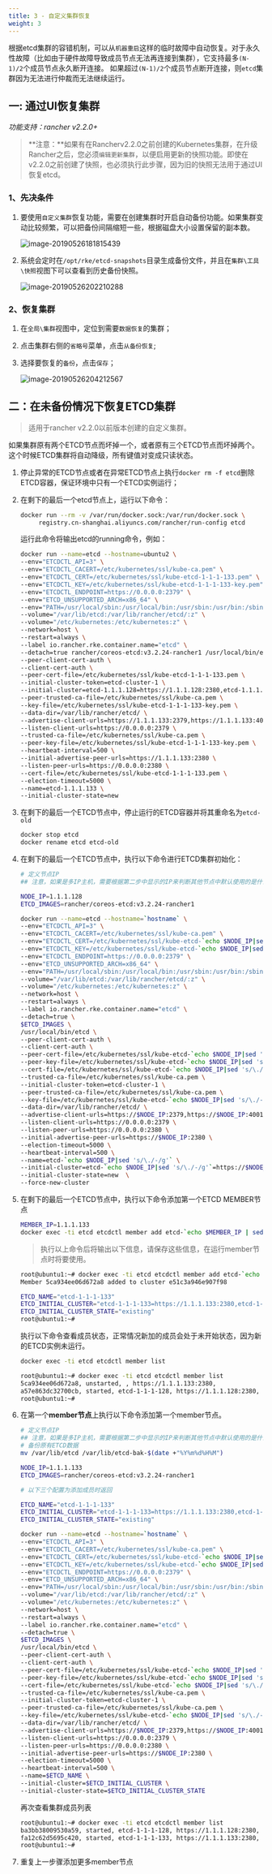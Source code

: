 ```yaml
---
title: 3 - 自定义集群恢复
weight: 3
---
```


根据etcd集群的容错机制，可以从`机器重启`这样的临时故障中自动恢复。对于永久性故障（比如由于硬件故障导致成员节点无法再连接到集群），它支持最多`(N-1)/2`个成员节点永久断开连接。 如果超过`(N-1)/2`个成员节点断开连接，则`etcd`集群因为无法进行仲裁而无法继续运行。

## 一: 通过UI恢复集群

_功能支持：rancher v2.2.0+_

> **注意：**如果有在Rancherv2.2.0之前创建的Kubernetes集群，在升级Rancher之后，您必须`编辑更新集群`，以便启用更新的快照功能。即使在v2.2.0之前创建了快照，也必须执行此步骤，因为旧的快照无法用于通过UI恢复etcd。

### 1、先决条件

1. 要使用`自定义集群`恢复功能，需要在创建集群时开启自动备份功能。如果集群变动比较频繁，可以把备份间隔缩短一些，根据磁盘大小设置保留的副本数。

    ![image-20190526181815439](assets/image-20190526181815439.png)

1. 系统会定时在`/opt/rke/etcd-snapshots`目录生成备份文件，并且在`集群\工具\快照`视图下可以查看到历史备份快照。

    ![image-20190526202210288](assets/image-20190526202210288.png)

### 2、恢复集群

1. 在`全局\集群`视图中，定位到需要`数据恢复`的集群；

1. 点击集群右侧的`省略号`菜单，点击`从备份恢复`;

1. 选择要恢复的`备份`，点击`保存`；

    ![image-20190526204212567](assets/image-20190526204212567.png)

## 二：在未备份情况下恢复ETCD集群

> 适用于rancher v2.2.0以前版本创建的自定义集群。

如果集群原有两个ETCD节点而坏掉一个，或者原有三个ETCD节点而坏掉两个。这个时候ETCD集群将自动降级，所有键值对变成只读状态。

1. 停止异常的ETCD节点或者在异常ETCD节点上执行`docker rm -f etcd`删除ETCD容器，保证环境中只有一个ETCD实例运行；

1. 在剩下的最后一个etcd节点上，运行以下命令：

    ```bash
    docker run --rm -v /var/run/docker.sock:/var/run/docker.sock \
         registry.cn-shanghai.aliyuncs.com/rancher/run-config etcd
    ```

    运行此命令将输出etcd的running命令，例如：

    ```bash
    docker run --name=etcd --hostname=ubuntu2 \
    --env="ETCDCTL_API=3" \
    --env="ETCDCTL_CACERT=/etc/kubernetes/ssl/kube-ca.pem" \
    --env="ETCDCTL_CERT=/etc/kubernetes/ssl/kube-etcd-1-1-1-133.pem" \
    --env="ETCDCTL_KEY=/etc/kubernetes/ssl/kube-etcd-1-1-1-133-key.pem" \
    --env="ETCDCTL_ENDPOINT=https://0.0.0.0:2379" \
    --env="ETCD_UNSUPPORTED_ARCH=x86_64" \
    --env="PATH=/usr/local/sbin:/usr/local/bin:/usr/sbin:/usr/bin:/sbin:/bin" \
    --volume="/var/lib/etcd:/var/lib/rancher/etcd/:z" \
    --volume="/etc/kubernetes:/etc/kubernetes:z" \
    --network=host \
    --restart=always \
    --label io.rancher.rke.container.name="etcd" \
    --detach=true rancher/coreos-etcd:v3.2.24-rancher1 /usr/local/bin/etcd \
    --peer-client-cert-auth \
    --client-cert-auth \
    --peer-cert-file=/etc/kubernetes/ssl/kube-etcd-1-1-1-133.pem \
    --initial-cluster-token=etcd-cluster-1 \
    --initial-cluster=etcd-1.1.1.128=https://1.1.1.128:2380,etcd-1.1.1.133=https://1.1.1.133:2380 \
    --peer-trusted-ca-file=/etc/kubernetes/ssl/kube-ca.pem \
    --key-file=/etc/kubernetes/ssl/kube-etcd-1-1-1-133-key.pem \
    --data-dir=/var/lib/rancher/etcd/ \
    --advertise-client-urls=https://1.1.1.133:2379,https://1.1.1.133:4001 \
    --listen-client-urls=https://0.0.0.0:2379 \
    --trusted-ca-file=/etc/kubernetes/ssl/kube-ca.pem \
    --peer-key-file=/etc/kubernetes/ssl/kube-etcd-1-1-1-133-key.pem \
    --heartbeat-interval=500 \
    --initial-advertise-peer-urls=https://1.1.1.133:2380 \
    --listen-peer-urls=https://0.0.0.0:2380 \
    --cert-file=/etc/kubernetes/ssl/kube-etcd-1-1-1-133.pem \
    --election-timeout=5000 \
    --name=etcd-1.1.1.133 \
    --initial-cluster-state=new  
    ```

1. 在剩下的最后一个ETCD节点中，停止运行的ETCD容器并将其重命名为`etcd-old`

    ```bash
    docker stop etcd
    docker rename etcd etcd-old
    ```

1. 在剩下的最后一个ETCD节点中，执行以下命令进行ETCD集群初始化：

    ```bash
    # 定义节点IP
    ## 注意，如果是多IP主机，需要根据第二步中显示的IP来判断其他节点中默认使用的是什么接口的IP，因为在`/etc/kubernetes/ssl/`会以IP为格式命名生成ETCD SSL证书文件。

    NODE_IP=1.1.1.128
    ETCD_IMAGES=rancher/coreos-etcd:v3.2.24-rancher1

    docker run --name=etcd --hostname=`hostname` \
    --env="ETCDCTL_API=3" \
    --env="ETCDCTL_CACERT=/etc/kubernetes/ssl/kube-ca.pem" \
    --env="ETCDCTL_CERT=/etc/kubernetes/ssl/kube-etcd-`echo $NODE_IP|sed 's/\./-/g'`.pem" \
    --env="ETCDCTL_KEY=/etc/kubernetes/ssl/kube-etcd-`echo $NODE_IP|sed 's/\./-/g'`-key.pem" \
    --env="ETCDCTL_ENDPOINT=https://0.0.0.0:2379" \
    --env="ETCD_UNSUPPORTED_ARCH=x86_64" \
    --env="PATH=/usr/local/sbin:/usr/local/bin:/usr/sbin:/usr/bin:/sbin:/bin" \
    --volume="/var/lib/etcd:/var/lib/rancher/etcd/:z" \
    --volume="/etc/kubernetes:/etc/kubernetes:z" \
    --network=host \
    --restart=always \
    --label io.rancher.rke.container.name="etcd" \
    --detach=true \
    $ETCD_IMAGES \
    /usr/local/bin/etcd \
    --peer-client-cert-auth \
    --client-cert-auth \
    --peer-cert-file=/etc/kubernetes/ssl/kube-etcd-`echo $NODE_IP|sed 's/\./-/g'`.pem \
    --peer-key-file=/etc/kubernetes/ssl/kube-etcd-`echo $NODE_IP|sed 's/\./-/g'`-key.pem \
    --cert-file=/etc/kubernetes/ssl/kube-etcd-`echo $NODE_IP|sed 's/\./-/g'`.pem \
    --trusted-ca-file=/etc/kubernetes/ssl/kube-ca.pem \
    --initial-cluster-token=etcd-cluster-1 \
    --peer-trusted-ca-file=/etc/kubernetes/ssl/kube-ca.pem \
    --key-file=/etc/kubernetes/ssl/kube-etcd-`echo $NODE_IP|sed 's/\./-/g'`-key.pem \
    --data-dir=/var/lib/rancher/etcd/ \
    --advertise-client-urls=https://$NODE_IP:2379,https://$NODE_IP:4001 \
    --listen-client-urls=https://0.0.0.0:2379 \
    --listen-peer-urls=https://0.0.0.0:2380 \
    --initial-advertise-peer-urls=https://$NODE_IP:2380 \
    --election-timeout=5000 \
    --heartbeat-interval=500 \
    --name=etcd-`echo $NODE_IP|sed 's/\./-/g'` \
    --initial-cluster=etcd-`echo $NODE_IP|sed 's/\./-/g'`=https://$NODE_IP:2380 \
    --initial-cluster-state=new  \
    --force-new-cluster
    ```

1. 在剩下的最后一个ETCD节点中，执行以下命令添加第一个ETCD MEMBER节点

    ```bash
    MEMBER_IP=1.1.1.133
    docker exec -ti etcd etcdctl member add etcd-`echo $MEMBER_IP | sed 's/\./-/g'` --peer-urls=https://$MEMBER_IP:2380
    ```

    > 执行以上命令后将输出以下信息，请保存这些信息，在运行member节点时将要使用。

    ```bash
    root@ubuntu1:~# docker exec -ti etcd etcdctl member add etcd-`echo $NODE2_IP | sed 's/\./-/g'` --peer-urls=https://$NODE2_IP:2380
    Member 5ca934ee06d672a8 added to cluster e51c3a946e907f98

    ETCD_NAME="etcd-1-1-1-133"
    ETCD_INITIAL_CLUSTER="etcd-1-1-1-133=https://1.1.1.133:2380,etcd-1-1-1-128=https://1.1.1.128:2380"
    ETCD_INITIAL_CLUSTER_STATE="existing"
    root@ubuntu1:~#
    ```

    执行以下命令查看成员状态，正常情况新加的成员会处于未开始状态，因为新的ETCD实例未运行。

    ```bash
    docker exec -ti etcd etcdctl member list
    ```

    ```bash
    root@ubuntu1:~# docker exec -ti etcd etcdctl member list
    5ca934ee06d672a8, unstarted, , https://1.1.1.133:2380,
    a57e863dc32700cb, started, etcd-1-1-1-128, https://1.1.1.128:2380, https://1.1.1.128:2379, https://1.1.1.128:4001
    root@ubuntu1:~#
    ```

1. 在第一个**member节点**上执行以下命令添加第一个member节点。

    ```bash
    # 定义节点IP
    ## 注意，如果是多IP主机，需要根据第二步中显示的IP来判断其他节点中默认使用的是什么接口的IP，因为在`/etc/kubernetes/ssl/`会以IP为格式命名生成ETCD SSL证书文件。
    # 备份原有ETCD数据
    mv /var/lib/etcd /var/lib/etcd-bak-$(date +"%Y%m%d%H%M")

    NODE_IP=1.1.1.133
    ETCD_IMAGES=rancher/coreos-etcd:v3.2.24-rancher1

    # 以下三个配置为添加成员时返回

    ETCD_NAME="etcd-1-1-1-133"
    ETCD_INITIAL_CLUSTER="etcd-1-1-1-133=https://1.1.1.133:2380,etcd-1-1-1-128=https://1.1.1.128:2380"
    ETCD_INITIAL_CLUSTER_STATE="existing"

    docker run --name=etcd --hostname=`hostname` \
    --env="ETCDCTL_API=3" \
    --env="ETCDCTL_CACERT=/etc/kubernetes/ssl/kube-ca.pem" \
    --env="ETCDCTL_CERT=/etc/kubernetes/ssl/kube-etcd-`echo $NODE_IP|sed 's/\./-/g'`.pem" \
    --env="ETCDCTL_KEY=/etc/kubernetes/ssl/kube-etcd-`echo $NODE_IP|sed 's/\./-/g'`-key.pem" \
    --env="ETCDCTL_ENDPOINT=https://0.0.0.0:2379" \
    --env="ETCD_UNSUPPORTED_ARCH=x86_64" \
    --env="PATH=/usr/local/sbin:/usr/local/bin:/usr/sbin:/usr/bin:/sbin:/bin" \
    --volume="/var/lib/etcd:/var/lib/rancher/etcd/:z" \
    --volume="/etc/kubernetes:/etc/kubernetes:z" \
    --network=host \
    --restart=always \
    --label io.rancher.rke.container.name="etcd" \
    --detach=true \
    $ETCD_IMAGES \
    /usr/local/bin/etcd \
    --peer-client-cert-auth \
    --client-cert-auth \
    --peer-cert-file=/etc/kubernetes/ssl/kube-etcd-`echo $NODE_IP|sed 's/\./-/g'`.pem \
    --peer-key-file=/etc/kubernetes/ssl/kube-etcd-`echo $NODE_IP|sed 's/\./-/g'`-key.pem \
    --cert-file=/etc/kubernetes/ssl/kube-etcd-`echo $NODE_IP|sed 's/\./-/g'`.pem \
    --trusted-ca-file=/etc/kubernetes/ssl/kube-ca.pem \
    --initial-cluster-token=etcd-cluster-1 \
    --peer-trusted-ca-file=/etc/kubernetes/ssl/kube-ca.pem \
    --key-file=/etc/kubernetes/ssl/kube-etcd-`echo $NODE_IP|sed 's/\./-/g'`-key.pem \
    --data-dir=/var/lib/rancher/etcd/ \
    --advertise-client-urls=https://$NODE_IP:2379,https://$NODE_IP:4001 \
    --listen-client-urls=https://0.0.0.0:2379 \
    --listen-peer-urls=https://0.0.0.0:2380 \
    --initial-advertise-peer-urls=https://$NODE_IP:2380 \
    --election-timeout=5000 \
    --heartbeat-interval=500 \
    --name=$ETCD_NAME \
    --initial-cluster=$ETCD_INITIAL_CLUSTER \
    --initial-cluster-state=$ETCD_INITIAL_CLUSTER_STATE
    ```

    再次查看集群成员列表

    ```bash
    root@ubuntu1:~# docker exec -ti etcd etcdctl member list
    ba3bb38009530a59, started, etcd-1-1-1-128, https://1.1.1.128:2380, https://1.1.1.128:2379,https://1.1.1.128:4001
    fa12c62d5695c420, started, etcd-1-1-1-133, https://1.1.1.133:2380, https://1.1.1.133:2379,https://1.1.1.133:4001
    root@ubuntu1:~#

    ```

1. 重复上一步骤添加更多member节点

